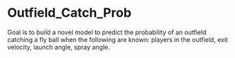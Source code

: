 # Outfield_Catch_Prob

Goal is to build a novel model to predict the probability of an outfield catching a fly ball when the following are known: players in the outfield, exit velocity, launch angle, spray angle.

